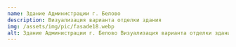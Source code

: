 ```yaml
---
name: Здание Администрации г. Белово
description: Визуализация варианта отделки здания
img: /assets/img/pic/fasade18.webp
alt: Здание Администрации г. Белово Визуализация варианта отделки здания
---
```

